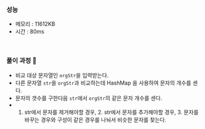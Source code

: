 ### 성능
- 메모리 : 11612KB
- 시간 : 80ms

<br/>


### 풀이 과정 👀 
- 비교 대상 문자열인 `orgStr`을 입력받는다.
- 다른 문자열 `str`을 `orgStr`과 비교하는데 HashMap 을 사용하여 문자의 개수를 센다.
- 문자의 갯수를 구한다음 `str`에서 `orgStr`의 같은 문자 개수를 센다.
- 1. str에서 문자를 제거해야할 경우, 2. str에서 문자를 추가해야할 경우, 3. 문자를 바꾸는 경우와 구성이 같은 경우를 나눠서 비슷한 문자를 찾는다.
